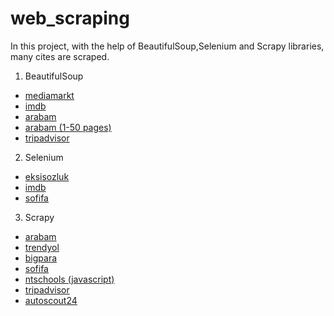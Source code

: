 # web_scraping
 In this project, with the help of BeautifulSoup,Selenium and Scrapy libraries, many cites are scraped.

1. BeautifulSoup
* [mediamarkt](https://www.mediamarkt.nl/nl/category/_laptops-482723.html)
* [imdb](https://www.imdb.com/chart/top/)
* [arabam](https://www.arabam.com/)
* [arabam (1-50 pages)](https://www.arabam.com/ikinci-el/otomobil?take=50&page=1)
* [tripadvisor](https://www.tripadvisor.com.tr/Hotels-g298656-Ankara-Hotels.html)

2. Selenium
* [eksisozluk](https://eksisozluk.com/corona-virusu-sayesinde-fark-edilen-gercekler--6435737?p=)
* [imdb](https://www.imdb.com/search/title/?count=100&groups=top_1000&sort=user_rating)
* [sofifa](https://sofifa.com/)

3. Scrapy
* [arabam]( https://www.arabam.com/ikinci-el/otomobil?take=50&page=1)
* [trendyol](https://www.trendyol.com/tv-goruntu-ses-sistemleri-x-c104035?pi=1)
* [bigpara](https://bigpara.hurriyet.com.tr/bilgi/gerekli-linkler/)
* [sofifa](https://sofifa.com/)
* [ntschools (javascript)](https://directory.ntschools.net/#/schools)
* [tripadvisor](https://www.tripadvisor.com.tr/Hotels-g298656-Ankara-Hotels.html)
* [autoscout24](https://www.autoscout24.com/)

